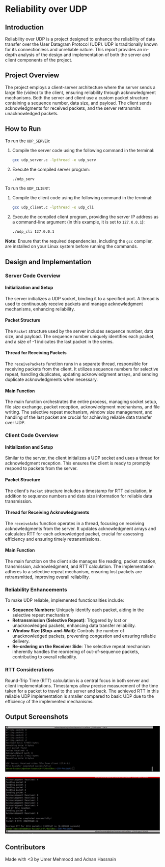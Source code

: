 # Reliability over UDP

## Introduction

Reliability over UDP is a project designed to enhance the reliability of data transfer over the User Datagram Protocol (UDP). UDP is traditionally known for its connectionless and unreliable nature. This report provides an in-depth analysis of the design and implementation of both the server and client components of the project.

## Project Overview

The project employs a client-server architecture where the server sends a large file (video) to the client, ensuring reliability through acknowledgment mechanisms. Both the server and client use a custom packet structure containing a sequence number, data size, and payload. The client sends acknowledgments for received packets, and the server retransmits unacknowledged packets.

## How to Run

To run the `UDP_SERVER`:

1. Compile the server code using the following command in the terminal:
   ```bash
   gcc udp_server.c -lpthread -o udp_serv
   ```

2. Execute the compiled server program:
   ```bash
   ./udp_serv
   ```

To run the `UDP_CLIENT`:

1. Compile the client code using the following command in the terminal:
   ```bash
   gcc udp_client.c -lpthread -o udp_cli
   ```

2. Execute the compiled client program, providing the server IP address as a command-line argument (in this example, it is set to `127.0.0.1`):
   ```bash
   ./udp_cli 127.0.0.1
   ```

**Note:** Ensure that the required dependencies, including the `gcc` compiler, are installed on your Linux system before running the commands.


## Design and Implementation

### Server Code Overview

#### Initialization and Setup

The server initializes a UDP socket, binding it to a specified port. A thread is used to continuously receive packets and manage acknowledgment mechanisms, enhancing reliability.

#### Packet Structure

The `Packet` structure used by the server includes sequence number, data size, and payload. The sequence number uniquely identifies each packet, and a size of -1 indicates the last packet in the series.

#### Thread for Receiving Packets

The `receivePackets` function runs in a separate thread, responsible for receiving packets from the client. It utilizes sequence numbers for selective repeat, handling duplicates, updating acknowledgment arrays, and sending duplicate acknowledgments when necessary.

#### Main Function

The main function orchestrates the entire process, managing socket setup, file size exchange, packet reception, acknowledgment mechanisms, and file writing. The selective repeat mechanism, window size management, and handling of the last packet are crucial for achieving reliable data transfer over UDP.

### Client Code Overview

#### Initialization and Setup

Similar to the server, the client initializes a UDP socket and uses a thread for acknowledgment reception. This ensures the client is ready to promptly respond to packets from the server.

#### Packet Structure

The client's `Packet` structure includes a timestamp for RTT calculation, in addition to sequence numbers and data size information for reliable data transmission.

#### Thread for Receiving Acknowledgments

The `receiveAcks` function operates in a thread, focusing on receiving acknowledgments from the server. It updates acknowledgment arrays and calculates RTT for each acknowledged packet, crucial for assessing efficiency and ensuring timely retransmissions.

#### Main Function

The main function on the client side manages file reading, packet creation, transmission, acknowledgment, and RTT calculation. The implementation adheres to a selective repeat mechanism, ensuring lost packets are retransmitted, improving overall reliability.

### Reliability Enhancements

To make UDP reliable, implemented functionalities include:

- **Sequence Numbers**: Uniquely identify each packet, aiding in the selective repeat mechanism.
- **Retransmission (Selective Repeat)**: Triggered by lost or unacknowledged packets, enhancing data transfer reliability.
- **Window Size (Stop-and-Wait)**: Controls the number of unacknowledged packets, preventing congestion and ensuring reliable delivery.
- **Re-ordering on the Receiver Side**: The selective repeat mechanism inherently handles the reordering of out-of-sequence packets, contributing to overall reliability.

### RTT Considerations

Round-Trip Time (RTT) calculation is a central focus in both server and client implementations. Timestamps allow precise measurement of the time taken for a packet to travel to the server and back. The achieved RTT in this reliable UDP implementation is smaller compared to basic UDP due to the efficiency of the implemented mechanisms.


## Output Screenshots

![Server Output](/assests/output-server.jpg)

![Client Output](/assests/output-client.jpg)


## Contributors
Made with <3 by
Umer Mehmood and Adnan Hassnain





